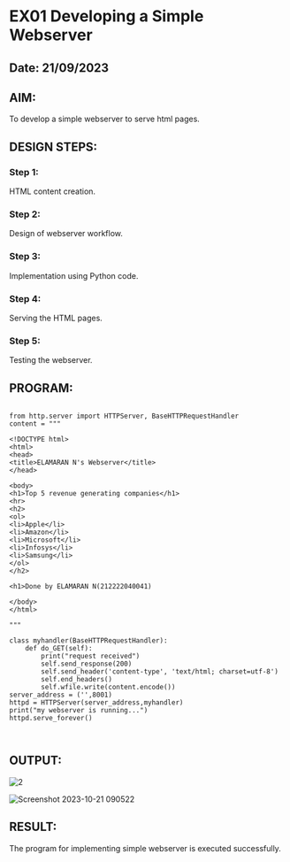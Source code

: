 # EX01 Developing a Simple Webserver
## Date: 21/09/2023

## AIM:
To develop a simple webserver to serve html pages.

## DESIGN STEPS:
### Step 1: 
HTML content creation.

### Step 2:
Design of webserver workflow.

### Step 3:
Implementation using Python code.

### Step 4:
Serving the HTML pages.

### Step 5:
Testing the webserver.

## PROGRAM:
```

from http.server import HTTPServer, BaseHTTPRequestHandler
content = """

<!DOCTYPE html>
<html>
<head>
<title>ELAMARAN N's Webserver</title>
</head>

<body>
<h1>Top 5 revenue generating companies</h1>
<hr>
<h2>
<ol>
<li>Apple</li>
<li>Amazon</li>
<li>Microsoft</li>
<li>Infosys</li>
<li>Samsung</li>
</ol>
</h2>   

<h1>Done by ELAMARAN N(212222040041)

</body>
</html>

"""

class myhandler(BaseHTTPRequestHandler):
    def do_GET(self):
        print("request received")
        self.send_response(200)
        self.send_header('content-type', 'text/html; charset=utf-8')
        self.end_headers()
        self.wfile.write(content.encode())
server_address = ('',8001)
httpd = HTTPServer(server_address,myhandler)
print("my webserver is running...")
httpd.serve_forever()



```


## OUTPUT:
![2](https://github.com/Elamaransaveetha/simplewebserver/assets/119560403/f44f6383-fa3d-4fe8-ba50-5648b60d0d54)


![Screenshot 2023-10-21 090522](https://github.com/Elamaransaveetha/simplewebserver/assets/119560403/90932d47-f27c-4a61-81e2-be11be51b41c)


## RESULT:
The program for implementing simple webserver is executed successfully.

